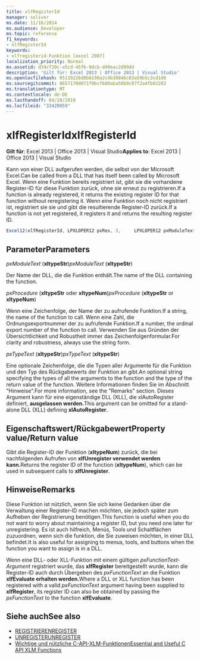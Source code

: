 ```yaml
---
title: xlfRegisterId
manager: soliver
ms.date: 11/16/2014
ms.audience: Developer
ms.topic: reference
f1_keywords:
- xlfRegisterId
keywords:
- xlfregisterid-Funktion [excel 2007]
localization_priority: Normal
ms.assetid: d34cf20c-a5cd-45fb-9dcb-d49eac2d99dd
description: 'Gilt für: Excel 2013 | Office 2013 | Visual Studio'
ms.openlocfilehash: 05119226d0b6190a2c4b30846c03a59b5c3cd1d8
ms.sourcegitcommit: 8657170d071f9bcf680aba50b9c07f2a4fb82283
ms.translationtype: MT
ms.contentlocale: de-DE
ms.lasthandoff: 04/28/2019
ms.locfileid: "33420059"
---
```

# <a name="xlfregisterid"></a><span data-ttu-id="7c6cc-104">xlfRegisterId</span><span class="sxs-lookup"><span data-stu-id="7c6cc-104">xlfRegisterId</span></span>

<span data-ttu-id="7c6cc-105">**Gilt für**: Excel 2013 | Office 2013 | Visual Studio</span><span class="sxs-lookup"><span data-stu-id="7c6cc-105">**Applies to**: Excel 2013 | Office 2013 | Visual Studio</span></span> 
  
<span data-ttu-id="7c6cc-106">Kann von einer DLL aufgerufen werden, die selbst von der Microsoft Excel.</span><span class="sxs-lookup"><span data-stu-id="7c6cc-106">Can be called from a DLL that has itself been called by Microsoft Excel.</span></span> <span data-ttu-id="7c6cc-107">Wenn eine Funktion bereits registriert ist, gibt sie die vorhandene Register-ID für diese Funktion zurück, ohne sie erneut zu registrieren.</span><span class="sxs-lookup"><span data-stu-id="7c6cc-107">If a function is already registered, it returns the existing register ID for that function without reregistering it.</span></span> <span data-ttu-id="7c6cc-108">Wenn eine Funktion noch nicht registriert ist, registriert sie sie und gibt die resultierende Register-ID zurück.</span><span class="sxs-lookup"><span data-stu-id="7c6cc-108">If a function is not yet registered, it registers it and returns the resulting register ID.</span></span>
  
```cs
Excel12(xlfRegisterId, LPXLOPER12 pxRes, 3,     LPXLOPER12 pxModuleText, LPXLOPER12 pxProcedure, LPXLOPER12 pxTypeText);
```

## <a name="parameters"></a><span data-ttu-id="7c6cc-109">Parameter</span><span class="sxs-lookup"><span data-stu-id="7c6cc-109">Parameters</span></span>

<span data-ttu-id="7c6cc-110">_pxModuleText_ (**xltypeStr**)</span><span class="sxs-lookup"><span data-stu-id="7c6cc-110">_pxModuleText_ (**xltypeStr**)</span></span>
  
<span data-ttu-id="7c6cc-111">Der Name der DLL, die die Funktion enthält.</span><span class="sxs-lookup"><span data-stu-id="7c6cc-111">The name of the DLL containing the function.</span></span>
  
<span data-ttu-id="7c6cc-112">_pxProcedure_ (**xltypeStr** oder **xltypeNum**)</span><span class="sxs-lookup"><span data-stu-id="7c6cc-112">_pxProcedure_ (**xltypeStr** or **xltypeNum**)</span></span>
  
<span data-ttu-id="7c6cc-113">Wenn eine Zeichenfolge, der Name der zu aufrufende Funktion.</span><span class="sxs-lookup"><span data-stu-id="7c6cc-113">If a string, the name of the function to call.</span></span> <span data-ttu-id="7c6cc-114">Wenn eine Zahl, die Ordnungsexportnummer der zu aufrufende Funktion.</span><span class="sxs-lookup"><span data-stu-id="7c6cc-114">If a number, the ordinal export number of the function to call.</span></span> <span data-ttu-id="7c6cc-115">Verwenden Sie aus Gründen der Übersichtlichkeit und Robustheit immer das Zeichenfolgenformular.</span><span class="sxs-lookup"><span data-stu-id="7c6cc-115">For clarity and robustness, always use the string form.</span></span>
  
<span data-ttu-id="7c6cc-116">_pxTypeText_ (**xltypeStr**)</span><span class="sxs-lookup"><span data-stu-id="7c6cc-116">_pxTypeText_ (**xltypeStr**)</span></span>
  
<span data-ttu-id="7c6cc-117">Eine optionale Zeichenfolge, die die Typen aller Argumente für die Funktion und den Typ des Rückgabewerts der Funktion an gibt.</span><span class="sxs-lookup"><span data-stu-id="7c6cc-117">An optional string specifying the types of all the arguments to the function and the type of the return value of the function.</span></span> <span data-ttu-id="7c6cc-118">Weitere Informationen finden Sie im Abschnitt "Hinweise".</span><span class="sxs-lookup"><span data-stu-id="7c6cc-118">For more information, see the "Remarks" section.</span></span> <span data-ttu-id="7c6cc-119">Dieses Argument kann für eine eigenständige DLL (XLL), die xlAutoRegister definiert, **ausgelassen werden.**</span><span class="sxs-lookup"><span data-stu-id="7c6cc-119">This argument can be omitted for a stand-alone DLL (XLL) defining **xlAutoRegister**.</span></span>
  
## <a name="property-valuereturn-value"></a><span data-ttu-id="7c6cc-120">Eigenschaftswert/Rückgabewert</span><span class="sxs-lookup"><span data-stu-id="7c6cc-120">Property value/Return value</span></span>

<span data-ttu-id="7c6cc-121">Gibt die Register-ID der Funktion (**xltypeNum**) zurück, die bei nachfolgenden Aufrufen von **xlfUnregister verwendet werden kann.**</span><span class="sxs-lookup"><span data-stu-id="7c6cc-121">Returns the register ID of the function (**xltypeNum**), which can be used in subsequent calls to **xlfUnregister**.</span></span>
  
## <a name="remarks"></a><span data-ttu-id="7c6cc-122">Hinweise</span><span class="sxs-lookup"><span data-stu-id="7c6cc-122">Remarks</span></span>

<span data-ttu-id="7c6cc-123">Diese Funktion ist nützlich, wenn Sie sich keine Gedanken über die Verwaltung einer Register-ID machen möchten, sie jedoch später zum Aufheben der Registrierung benötigen.</span><span class="sxs-lookup"><span data-stu-id="7c6cc-123">This function is useful when you do not want to worry about maintaining a register ID, but you need one later for unregistering.</span></span> <span data-ttu-id="7c6cc-124">Es ist auch hilfreich, Menüs, Tools und Schaltflächen zuzuordnen, wenn sich die funktion, die Sie zuweisen möchten, in einer DLL befindet.</span><span class="sxs-lookup"><span data-stu-id="7c6cc-124">It is also useful for assigning to menus, tools, and buttons when the function you want to assign is in a DLL.</span></span>
  
<span data-ttu-id="7c6cc-125">Wenn eine DLL- oder XLL-Funktion mit einem gültigen _pxFunctionText-Argument_ registriert wurde, das **xlfRegister** bereitgestellt wurde, kann die Register-ID auch durch Übergeben des _pxFunctionText_ an die Funktion **xlfEvaluate erhalten werden.**</span><span class="sxs-lookup"><span data-stu-id="7c6cc-125">Where a DLL or XLL function has been registered with a valid  _pxFunctionText_ argument having been supplied to **xlfRegister**, its register ID can also be obtained by passing the  _pxFunctionText_ to the function **xlfEvaluate**.</span></span>
  
## <a name="see-also"></a><span data-ttu-id="7c6cc-126">Siehe auch</span><span class="sxs-lookup"><span data-stu-id="7c6cc-126">See also</span></span>

- [<span data-ttu-id="7c6cc-127">REGISTRIEREN</span><span class="sxs-lookup"><span data-stu-id="7c6cc-127">REGISTER</span></span>](xlfregister-form-1.md)
- [<span data-ttu-id="7c6cc-128">UNREGISTER</span><span class="sxs-lookup"><span data-stu-id="7c6cc-128">UNREGISTER</span></span>](xlfunregister-form-1.md)
- [<span data-ttu-id="7c6cc-129">Wichtige und nützliche C-API-XLM-Funktionen</span><span class="sxs-lookup"><span data-stu-id="7c6cc-129">Essential and Useful C API XLM Functions</span></span>](essential-and-useful-c-api-xlm-functions.md)

